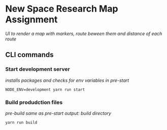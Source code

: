 # New Space Research Map Assignment

_UI to render a map with markers, route beween them and distance of each route_

## CLI commands

### Start development server

_installs packages and checks for env variables in pre-start_

```
NODE_ENV=development yarn run start
```

### Build produdction files

_pre-build same as pre-start_
_output: build directory_

```
yarn run build
```

